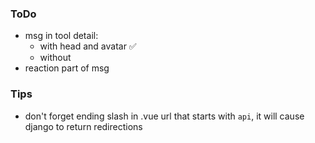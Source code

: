 ### ToDo

 - msg in tool detail:
   - with head and avatar ✅
   - without
 - reaction part of msg


### Tips

 - don't forget ending slash in .vue url that starts with `api`, it will cause django to return redirections